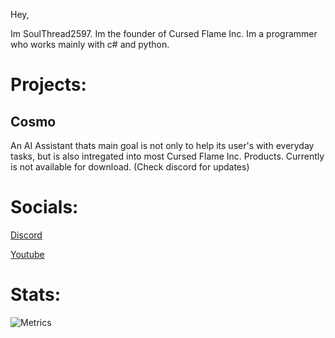 
Hey,

Im SoulThread2597. Im the founder of Cursed Flame Inc. Im a programmer who works mainly with c# and python.
  
  
Projects:
===================
Cosmo
-------------
An AI Assistant thats main goal is not only to help its user's with everyday tasks, but is also intregated into most Cursed Flame Inc. Products. Currently is not
available for download. (Check discord for updates)
	
  Socials:
==============================
[Discord](https://discord.gg/EmHzdNeTbn)

[Youtube](https://www.youtube.com/channel/UCN4VfU37UC-PSUzF-GBZDbQ)


  Stats:
==================
![Metrics](https://metrics.lecoq.io/soulthread2597?template=classic&isocalendar=1&languages=1&habits=1&followup=1&introduction=1&achievements=1&notable=1&code=1&base=header%2C%20activity%2C%20community%2C%20repositories%2C%20metadata&base.indepth=false&base.hireable=false&base.skip=false&isocalendar=false&isocalendar.duration=half-year&languages=false&languages.limit=8&languages.threshold=0%25&languages.other=false&languages.colors=github&languages.sections=most-used&languages.indepth=false&languages.analysis.timeout=15&languages.analysis.timeout.repositories=7.5&languages.categories=markup%2C%20programming&languages.recent.categories=markup%2C%20programming&languages.recent.load=300&languages.recent.days=14&habits=false&habits.from=200&habits.days=14&habits.facts=true&habits.charts=false&habits.charts.type=classic&habits.trim=false&habits.languages.limit=8&habits.languages.threshold=0%25&followup=false&followup.sections=repositories&followup.indepth=false&followup.archived=true&introduction=false&introduction.title=true&achievements=false&achievements.threshold=S&achievements.secrets=true&achievements.display=detailed&achievements.limit=0&notable=false&notable.from=organization&notable.repositories=false&notable.indepth=false&notable.types=commit&notable.self=false&code=false&code.lines=12&code.load=400&code.days=3&code.visibility=public)
